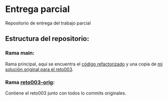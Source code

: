 # Entrega parcial

Repositorio de entrega del trabajo parcial

## Estructura del repositorio:
### Rama main:
Rama principal, aquí se encuentra el [código refactorizado](../23-24-eda2-ep/Reto-Refactorizado/) y una copia de [mi solución original para el reto003](../23-24-eda2-ep/Reto003-Original/).

### Rama [reto003-orig](https://github.com/luciaZama/23-24-eda2-ep/tree/reto003-orig):
Contiene el reto003 junto con todos lo commits originales.
